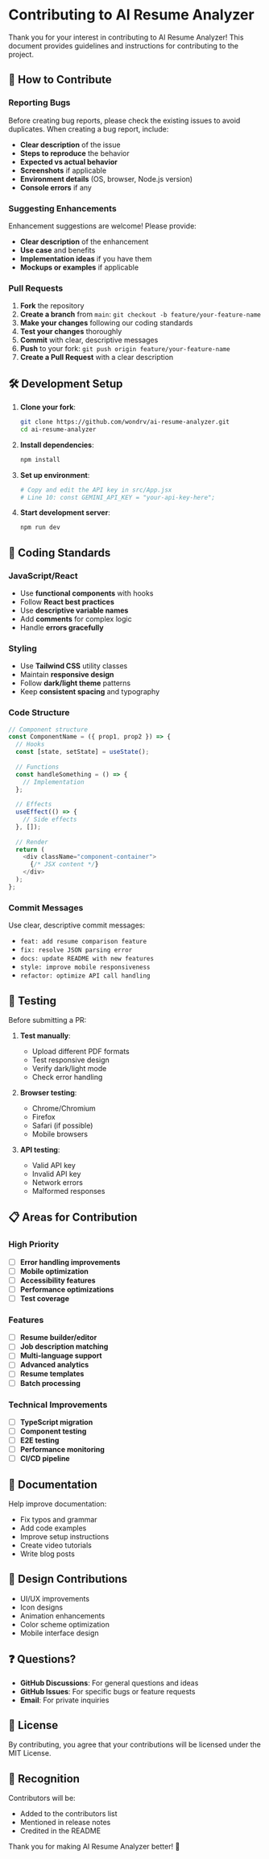 # Contributing to AI Resume Analyzer

Thank you for your interest in contributing to AI Resume Analyzer! This document provides guidelines and instructions for contributing to the project.

## 🤝 How to Contribute

### Reporting Bugs

Before creating bug reports, please check the existing issues to avoid duplicates. When creating a bug report, include:

- **Clear description** of the issue
- **Steps to reproduce** the behavior
- **Expected vs actual behavior**
- **Screenshots** if applicable
- **Environment details** (OS, browser, Node.js version)
- **Console errors** if any

### Suggesting Enhancements

Enhancement suggestions are welcome! Please provide:

- **Clear description** of the enhancement
- **Use case** and benefits
- **Implementation ideas** if you have them
- **Mockups or examples** if applicable

### Pull Requests

1. **Fork** the repository
2. **Create a branch** from `main`: `git checkout -b feature/your-feature-name`
3. **Make your changes** following our coding standards
4. **Test your changes** thoroughly
5. **Commit** with clear, descriptive messages
6. **Push** to your fork: `git push origin feature/your-feature-name`
7. **Create a Pull Request** with a clear description

## 🛠️ Development Setup

1. **Clone your fork**:
   ```bash
   git clone https://github.com/wondrv/ai-resume-analyzer.git
   cd ai-resume-analyzer
   ```

2. **Install dependencies**:
   ```bash
   npm install
   ```

3. **Set up environment**:
   ```bash
   # Copy and edit the API key in src/App.jsx
   # Line 10: const GEMINI_API_KEY = "your-api-key-here";
   ```

4. **Start development server**:
   ```bash
   npm run dev
   ```

## 📝 Coding Standards

### JavaScript/React
- Use **functional components** with hooks
- Follow **React best practices**
- Use **descriptive variable names**
- Add **comments** for complex logic
- Handle **errors gracefully**

### Styling
- Use **Tailwind CSS** utility classes
- Maintain **responsive design**
- Follow **dark/light theme** patterns
- Keep **consistent spacing** and typography

### Code Structure
```javascript
// Component structure
const ComponentName = ({ prop1, prop2 }) => {
  // Hooks
  const [state, setState] = useState();
  
  // Functions
  const handleSomething = () => {
    // Implementation
  };
  
  // Effects
  useEffect(() => {
    // Side effects
  }, []);
  
  // Render
  return (
    <div className="component-container">
      {/* JSX content */}
    </div>
  );
};
```

### Commit Messages
Use clear, descriptive commit messages:
- `feat: add resume comparison feature`
- `fix: resolve JSON parsing error`
- `docs: update README with new features`
- `style: improve mobile responsiveness`
- `refactor: optimize API call handling`

## 🧪 Testing

Before submitting a PR:

1. **Test manually**:
   - Upload different PDF formats
   - Test responsive design
   - Verify dark/light mode
   - Check error handling

2. **Browser testing**:
   - Chrome/Chromium
   - Firefox
   - Safari (if possible)
   - Mobile browsers

3. **API testing**:
   - Valid API key
   - Invalid API key
   - Network errors
   - Malformed responses

## 📋 Areas for Contribution

### High Priority
- [ ] **Error handling improvements**
- [ ] **Mobile optimization**
- [ ] **Accessibility features**
- [ ] **Performance optimizations**
- [ ] **Test coverage**

### Features
- [ ] **Resume builder/editor**
- [ ] **Job description matching**
- [ ] **Multi-language support**
- [ ] **Advanced analytics**
- [ ] **Resume templates**
- [ ] **Batch processing**

### Technical Improvements
- [ ] **TypeScript migration**
- [ ] **Component testing**
- [ ] **E2E testing**
- [ ] **Performance monitoring**
- [ ] **CI/CD pipeline**

## 📖 Documentation

Help improve documentation:
- Fix typos and grammar
- Add code examples
- Improve setup instructions
- Create video tutorials
- Write blog posts

## 🎨 Design Contributions

- UI/UX improvements
- Icon designs
- Animation enhancements
- Color scheme optimization
- Mobile interface design

## ❓ Questions?

- **GitHub Discussions**: For general questions and ideas
- **GitHub Issues**: For specific bugs or feature requests
- **Email**: For private inquiries

## 📄 License

By contributing, you agree that your contributions will be licensed under the MIT License.

## 🙏 Recognition

Contributors will be:
- Added to the contributors list
- Mentioned in release notes
- Credited in the README

Thank you for making AI Resume Analyzer better! 🚀
